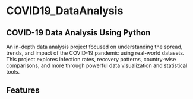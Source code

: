 # COVID19_DataAnalysis
## COVID-19 Data Analysis Using Python

An in-depth data analysis project focused on understanding the spread, trends, and impact of the COVID-19 pandemic using real-world datasets. This project explores infection rates, recovery patterns, country-wise comparisons, and more through powerful data visualization and statistical tools.

## Features

